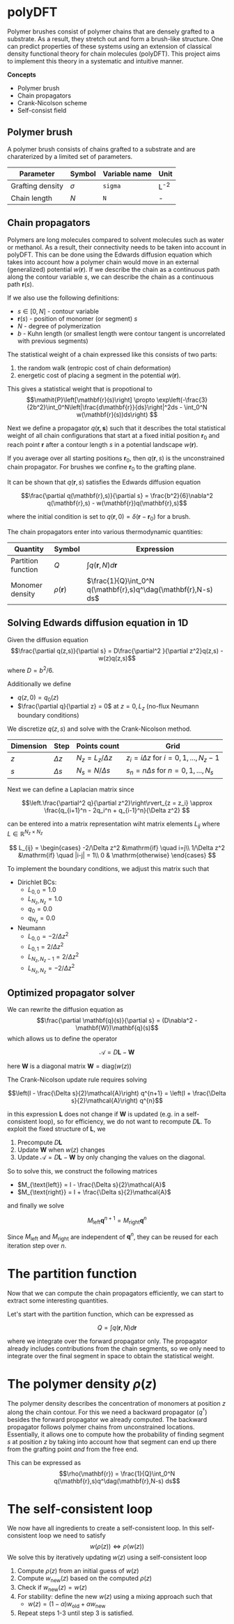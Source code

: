 # polyDFT
Polymer brushes consist of polymer chains that are densely grafted to a substrate. As a result, they stretch out and form a brush-like structure. One can predict properties of these systems using an extension of classical density functional theory for chain molecules (polyDFT). This project aims to implement this theory in a systematic and intuitive manner.

**Concepts**
- Polymer brush
- Chain propagators
- Crank-Nicolson scheme
- Self-consist field

## Polymer brush
A polymer brush consists of chains grafted to a substrate and are charaterized by a limited set of parameters.

| Parameter         | Symbol   | Variable name      | Unit              | 
| ---               | ---      | ---                | --                |
| Grafting density  | $\sigma$ | `sigma` | L<sup>-2</sup>    | 
| Chain length      | $N$      | `N`                | -                 |


## Chain propagators
Polymers are long molecules compared to solvent molecules such as water or methanol. As a result, their connectivity needs to be taken into account in polyDFT. This can be done using the Edwards diffusion equation which takes into account how a polymer chain would move in an external (generalized) potential $w(\mathbf{r})$. If we describe the chain as a continuous path along the contour variable $s$, we can describe the chain as a continuous path $\mathbf{r}(s)$.

If we also use the following definitions:
- $s \in \left[0,N\right]$ - contour variable
- $\mathbf{r}(s)$ - position of monomer (or segment) $s$
- $N$ - degree of polymerization
- $b$ - Kuhn length (or smallest length were contour tangent is uncorrelated with previous segments)

The statistical weight of a chain expressed like this consists of two parts:
1. the random walk (entropic cost of chain deformation)
2. energetic cost of placing a segment in the potential $w(\mathbf{r})$.

This gives a statistical weight that is propotional to
$$\mathit{P}\left[\mathbf{r}(s)\right] \propto \exp\left(-\frac{3}{2b^2}\int_0^N\left|\frac{d\mathbf{r}}{ds}\right|^2ds - \int_0^N w(\mathbf{r}(s))ds\right) $$

Next we define a propagator $q(\mathbf{r,s})$ such that it describes the total statistical weight of all chain configurations that start at a fixed initial position $\mathbf{r}_0$ and reach point $\mathbf{r}$ after a contour length $s$ in a potential landscape $w(\mathbf{r})$.

If you average over all starting positions $\mathbf{r}_0$, then $q(\mathbf{r},s)$ is the unconstrained chain propagator. For brushes we confine $\mathbf{r}_0$ to the grafting plane.

It can be shown that $q(\mathbf{r},s)$ satisfies the Edwards diffusion equation

$$\frac{\partial q(\mathbf{r},s)}{\partial s} = \frac{b^2}{6}\nabla^2 q(\mathbf{r},s) - w(\mathbf{r})q(\mathbf{r},s)$$

where the initial condition is set to $q(\mathbf{r},0) = \delta(\mathbf{r} -\mathbf{r}_0)$ for a brush.

The chain propagators enter into various thermodynamic quantities:

| Quantity              | Symbol    | Expression                                |
| ---                   | ---       | ---                                       |
| Partition function    | $Q$       |  $\int q(\mathbf{r},N) d\mathbf{r}$   |
| Monomer density       | $\rho(\mathbf{r})$ | $\frac{1}{Q}\int_0^N  q(\mathbf{r},s)q^\dag(\mathbf{r},N-s) ds$ |

## Solving Edwards diffusion equation in 1D
Given the diffusion equation
$$\frac{\partial q(z,s)}{\partial s} = D\frac{\partial^2 }{\partial z^2}q(z,s) - w(z)q(z,s)$$
where $D = b^2/6$. 

Additionally we define
- $q(z,0) = q_0(z)$
- $\frac{\partial q}{\partial z} = 0$ at $z = 0, L_z$ (no-flux Neumann boundary conditions)

We discretize $q(z,s)$ and solve with the Crank-Nicolson method.

| Dimension | Step | Points count | Grid |
| ---- | --- | --- | --- |
| $z$ | $\Delta z$ | $N_z = L_z / \Delta z$ | $z_i = i\Delta z$ for $i = 0, 1, ..., N_z - 1$ |
| $s$ | $\Delta s$ | $N_s = N / \Delta s$ | $s_n = n\Delta s$ for $n = 0, 1, ..., N_s$

Next we can define a Laplacian matrix since

$$\left.\frac{\partial^2 q}{\partial z^2}\right\rvert_{z = z_i} \approx \frac{q_{i+1}^n - 2q_i^n + q_{i-1}^n}{\Delta z^2} $$

can be entered into a matrix representation wiht matrix elements $L_{ij}$ where $\mathbf{\mathit{L}}\in \mathbb{R}^{N_z \times N_z}$

$$
L_{ij} = \begin{cases}
-2/\Delta z^2 &\mathrm{if} \quad i=j\\
1/\Delta z^2 &\mathrm{if} \quad |i-j| = 1\\
0 & \mathrm{otherwise}
\end{cases}
$$

To implement the boundary conditions, we adjust this matrix such that

- Dirichlet BCs: 
  - $L_{0,0} = 1.0$
  - $L_{N_z, N_z} = 1.0$
  - $q_0 = 0.0$
  - $q_{N_z} = 0.0$
- Neumann
  - $L_{0,0} = -2 / \Delta z^2$
  - $L_{0,1} = 2 / \Delta z^2$
  - $L_{N_z, N_z-1} = 2 / \Delta z^2$
  - $L_{N_z, N_z} = -2 / \Delta z^2$

## Optimized propagator solver
We can rewrite the diffusion equation as
$$\frac{\partial \mathbf{q}(s)}{\partial s} = (D\nabla^2 - \mathbf{W})\mathbf{q}(s)$$
which allows us to define the operator

$$\mathcal{A} = D\mathbf{L} - \mathbf{W}$$

here $\mathbf{W}$ is a diagonal matrix $\mathbf{W} = \text{diag}(w(z))$

The Crank-Nicolson update rule requires solving

$$\left(I - \frac{\Delta s}{2}\mathcal{A}\right) q^{n+1} = \left(I + \frac{\Delta s}{2}\mathcal{A}\right) q^{n}$$

in this expression $\mathbf{L}$ does not change if $\mathbf{W}$ is updated (e.g. in a self-consistent loop), so for efficiency, we do not want to recompute $D\mathbf{L}$. To exploit the fixed structure of $\mathbf{L}$, we
1. Precompute $D\mathbf{L}$
2. Update $\mathbf{W}$ when $w(z)$ changes
3. Update $\mathcal{A} = D\mathbf{L} - \mathbf{W}$ by only changing the values on the diagonal.

So to solve this, we construct the following matrices
- $M_{\text{left}} = I - \frac{\Delta s}{2}\mathcal{A}$
- $M_{\text{right}} = I + \frac{\Delta s}{2}\mathcal{A}$

and finally we solve

$$M_{\text{left}} \mathbf{q}^{n+1} = M_{\text{right}} \mathbf{q}^{n}$$

Since $M_{\text{left}}$ and $M_{\text{right}}$ are independent of $\mathbf{q}^n$, they can be reused for each iteration step over $n$.

# The partition function
Now that we can compute the chain propagators efficiently, we can start to extract some interesting quantities. 

Let's start with the partition function, which can be expressed as

$$Q = \int q(\mathbf{r},N) d\mathbf{r}$$

where we integrate over the forward propagator only. The propagator already includes contributions from the chain segments, so we only need to integrate over the final segment in space to obtain the statistical weight. 

# The polymer density $\rho(z)$
The polymer density describes the concentration of monomers at position $z$ along the chain contour. For this we need a backward propagator ($q^\dag$) besides the forward propagator we already computed. The backward propagator follows polymer chains from unconstrained locations. Essentially, it allows one to compute how the probability of finding segment $s$ at position $z$ by taking into account how that segment can end up there from the grafting point *and* from the free end.

This can be expressed as
$$\rho(\mathbf{r}) = \frac{1}{Q}\int_0^N  q(\mathbf{r},s)q^\dag(\mathbf{r},N-s) ds$$

# The self-consistent loop
We now have all ingredients to create a self-consistent loop. In this self-consistent loop we need to satisfy
$$w(\rho(z)) \Leftrightarrow \rho(w(z))$$
We solve this by iteratively updating $w(z)$ using a self-consistent loop
1. Compute $\rho(z)$ from an initial guess of $w(z)$
2. Compute $w_{\text{new}}(z)$ based on the computed $\rho(z)$
3. Check if $w_{\text{new}}(z) = w(z)$
4. For stability: define the new $w(z)$ using a mixing approach such that
   - $w(z) = (1-\alpha)w_{\text{old}} + \alpha w_{\text{new}}$  
5. Repeat steps 1-3 until step 3 is satisfied.